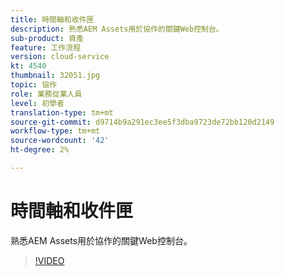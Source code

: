 ```yaml
---
title: 時間軸和收件匣
description: 熟悉AEM Assets用於協作的關鍵Web控制台。
sub-product: 資產
feature: 工作流程
version: cloud-service
kt: 4540
thumbnail: 32051.jpg
topic: 協作
role: 業務從業人員
level: 初學者
translation-type: tm+mt
source-git-commit: d9714b9a291ec3ee5f3dba9723de72bb120d2149
workflow-type: tm+mt
source-wordcount: '42'
ht-degree: 2%

---
```



# 時間軸和收件匣

熟悉AEM Assets用於協作的關鍵Web控制台。

>[!VIDEO](https://video.tv.adobe.com/v/32051/?quality=12&learn=on&hidetitle=true)